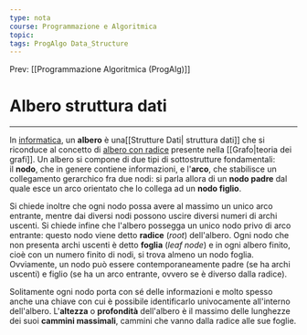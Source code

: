 ```yaml
---
type: nota
course: Programmazione e Algoritmica
topic: 
tags: ProgAlgo Data_Structure
---
```


Prev: [[Programmazione Algoritmica (ProgAlg)]]

# Albero struttura dati
---
In [informatica](https://it.wikipedia.org/wiki/Informatica), un **albero** è una[[Strutture Dati| struttura dati]] che si riconduce al concetto di [albero con radice](https://it.wikipedia.org/wiki/Albero_(grafo)#Arricchimenti_degli_alberi) presente nella [[Grafo|teoria dei grafi]]. Un albero si compone di due tipi di sottostrutture fondamentali: il **nodo**, che in genere contiene informazioni, e l'**arco**, che stabilisce un collegamento gerarchico fra due nodi: si parla allora di un **nodo padre** dal quale esce un arco orientato che lo collega ad un **nodo figlio**.

Si chiede inoltre che ogni nodo possa avere al massimo un unico arco entrante, mentre dai diversi nodi possono uscire diversi numeri di archi uscenti. Si chiede infine che l'albero possegga un unico nodo privo di arco entrante: questo nodo viene detto **radice** (*root*) dell'albero. Ogni nodo che non presenta archi uscenti è detto **foglia** (*leaf node*) e in ogni albero finito, cioè con un numero finito di nodi, si trova almeno un nodo foglia. Ovviamente, un nodo può essere contemporaneamente padre (se ha archi uscenti) e figlio (se ha un arco entrante, ovvero se è diverso dalla radice).

Solitamente ogni nodo porta con sé delle informazioni e molto spesso anche una chiave con cui è possibile identificarlo univocamente all'interno dell'albero. L'**altezza** o **profondità** dell'albero è il massimo delle lunghezze dei suoi **cammini massimali**, cammini che vanno dalla radice alle sue foglie.


